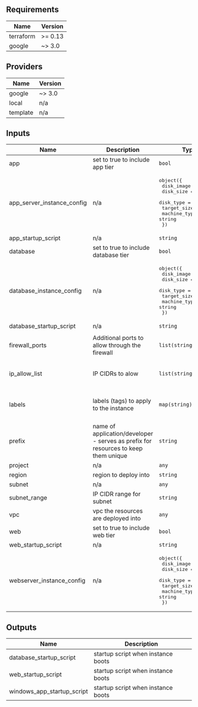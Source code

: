 ## Requirements

| Name | Version |
|------|---------|
| terraform | >= 0.13 |
| google | ~> 3.0 |

## Providers

| Name | Version |
|------|---------|
| google | ~> 3.0 |
| local | n/a |
| template | n/a |

## Inputs

| Name | Description | Type | Default | Required |
|------|-------------|------|---------|:--------:|
| app | set to true to include app tier | `bool` | `false` | no |
| app\_server\_instance\_config | n/a | <pre>object({<br>    disk_image     = string<br>    disk_size      = string<br>    disk_type      = string<br>    target_size    = string<br>    machine_type   = string<br>  })</pre> | <pre>{<br>  "disk_image": "appserver_windows",<br>  "disk_size": "200",<br>  "disk_type": "pd-ssd",<br>  "machine_type": "n1-standard-1",<br>  "target_size": "1"<br>}</pre> | no |
| app\_startup\_script | n/a | `string` | `""` | no |
| database | set to true to include database tier | `bool` | `false` | no |
| database\_instance\_config | n/a | <pre>object({<br>    disk_image   = string<br>    disk_size    = string<br>    disk_type    = string<br>    target_size  = string<br>    machine_type = string<br>  })</pre> | <pre>{<br>  "disk_image": "database_windows",<br>  "disk_size": "200",<br>  "disk_type": "pd-ssd",<br>  "machine_type": "n1-standard-1",<br>  "target_size": "1"<br>}</pre> | no |
| database\_startup\_script | n/a | `string` | `""` | no |
| firewall\_ports | Additional ports to allow through the firewall | `list(string)` | <pre>[<br>  ""<br>]</pre> | no |
| ip\_allow\_list | IP CIDRs to alow | `list(string)` | <pre>[<br>  "0.0.0.0/0"<br>]</pre> | no |
| labels | labels (tags) to apply to the instance | `map(string)` | <pre>{<br>  "os": "",<br>  "tier": ""<br>}</pre> | no |
| prefix | name of application/developer - serves as prefix for resources to keep them unique | `string` | n/a | yes |
| project | n/a | `any` | n/a | yes |
| region | region to deploy into | `string` | `"europe-west2"` | no |
| subnet | n/a | `any` | n/a | yes |
| subnet\_range | IP CIDR range for subnet | `string` | `""` | no |
| vpc | vpc the resources are deployed into | `any` | n/a | yes |
| web | set to true to include web tier | `bool` | `false` | no |
| web\_startup\_script | n/a | `string` | `""` | no |
| webserver\_instance\_config | n/a | <pre>object({<br>    disk_image   = string<br>    disk_size    = string<br>    disk_type    = string<br>    target_size  = string<br>    machine_type = string<br>  })</pre> | <pre>{<br>  "disk_image": "webserver_windows",<br>  "disk_size": "200",<br>  "disk_type": "pd-ssd",<br>  "machine_type": "n1-standard-1",<br>  "target_size": "1"<br>}</pre> | no |

## Outputs

| Name | Description |
|------|-------------|
| database\_startup\_script | startup script when instance boots |
| web\_startup\_script | startup script when instance boots |
| windows\_app\_startup\_script | startup script when instance boots |

